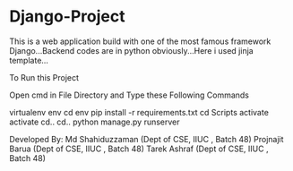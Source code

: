 # Django-Project
This is a web application build with one of the most famous framework Django...Backend codes are in python obviously...Here i used jinja template...

To Run this Project

Open cmd in File Directory and Type these Following Commands

virtualenv env
cd env
pip install -r requirements.txt
cd Scripts
activate
activate
cd..
cd..
python manage.py runserver


Developed By:
Md Shahiduzzaman (Dept of CSE, IIUC , Batch 48)
Projnajit Barua (Dept of CSE, IIUC , Batch 48)
Tarek Ashraf (Dept of CSE, IIUC , Batch 48)
